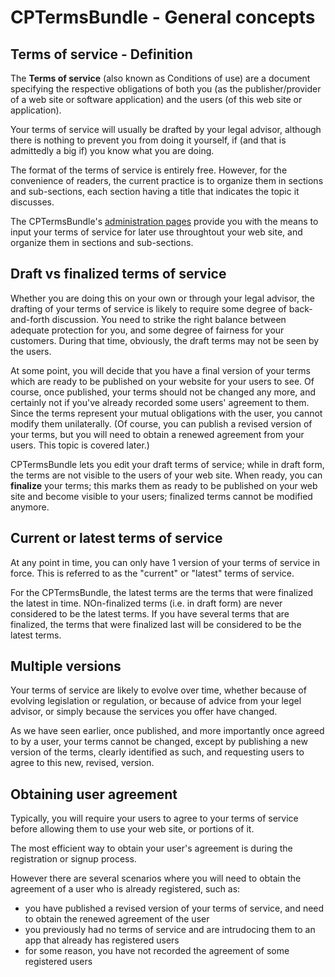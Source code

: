 CPTermsBundle - General concepts
=============

Terms of service - Definition
-----------------------------

The **Terms of service** (also known as Conditions of use) are a document specifying the respective obligations of both you (as the publisher/provider of a web site or software application) and the users (of this web site or application).

Your terms of service will usually be drafted by your legal advisor, although there is nothing to prevent you from doing it yourself, if (and that is admittedly a big if) you know what you are doing.

The format of the terms of service is entirely free. However, for the convenience of readers, the current practice is to organize them in sections and sub-sections, each section having a title that indicates the topic it discusses.

The CPTermsBundle's [administration pages](Resources/doc/admin.md) provide you with the means to input your terms of service for later use throughtout your web site, and organize them in sections and sub-sections.

Draft vs finalized terms of service
-----------------------------------

Whether you are doing this on your own or through your legal advisor, the drafting of your terms of service is likely to require some degree of back-and-forth discussion. You need to strike the right balance between adequate protection for you, and some degree of fairness for your customers. During that time, obviously, the draft terms may not be seen by the users.

At some point, you will decide that you have a final version of your terms which are ready to be published on your website for your users to see. Of course, once published, your terms should not be changed any more, and certainly not if you've already recorded some users' agreement to them. Since the terms represent your mutual obligations with the user, you cannot modify them unilaterally. (Of course, you can publish a revised version of your terms, but you will need to obtain a renewed agreement from your users. This topic is covered later.)

CPTermsBundle lets you edit your draft terms of service; while in draft form, the terms are not visible to the users of your web site. When ready, you can __finalize__ your terms; this marks them as ready to be published on your web site and become visible to your users; finalized terms cannot be modified anymore.

Current or latest terms of service
----------------------------------

At any point in time, you can only have 1 version of your terms of service in force. This is referred to as the "current" or "latest" terms of service.

For the CPTermsBundle, the latest terms are the terms that were finalized the latest in time. NOn-finalized terms (i.e. in draft form) are never considered to be the latest terms. If you have several terms that are finalized, the terms that were finalized last will be considered to be the latest terms.

Multiple versions
-----------------

Your terms of service are likely to evolve over time, whether because of evolving legislation or regulation, or because of advice from your legel advisor, or simply because the services you offer have changed.

As we have seen earlier, once published, and more importantly once agreed to by a user, your terms cannot be changed, except by publishing a new version of the terms, clearly identified as such, and requesting users to agree to this new, revised, version.

Obtaining user agreement
------------------------

Typically, you will require your users to agree to your terms of service before allowing them to use your web site, or portions of it. 

The most efficient way to obtain your user's agreement is during the registration or signup process.

However there are several scenarios where you will need to obtain the agreement of a user who is already registered, such as:

* you have published a revised version of your terms of service, and need to obtain the renewed agreement of the user
* you previously had no terms of service and are intrudocing them to an app that already has registered users
* for some reason, you have not recorded the agreement of some registered users 
